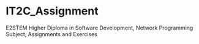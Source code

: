 # IT2C_Assignment
E2STEM Higher Diploma in Software Development, Network Programming Subject, Assignments and Exercises
